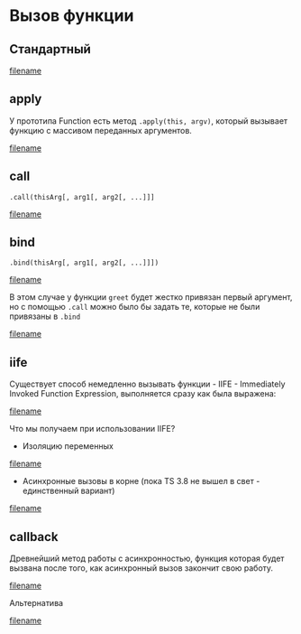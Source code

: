 # Вызов функции
## Стандартный

[filename](call.js ':include :type=code :fragment=direct')

## apply
У прототипа Function есть метод `.apply(this, argv)`, который вызывает функцию с массивом переданных аргументов.

[filename](call.js ':include :type=code :fragment=apply')

## call
`.call(thisArg[, arg1[, arg2[, ...]]]`

[filename](call.js ':include :type=code :fragment=call')

## bind
`.bind(thisArg[, arg1[, arg2[, ...]]])`

[filename](call.js ':include :type=code :fragment=bind')

В этом случае у функции `greet` будет жестко привязан первый аргумент, но с помощью `.call` можно было бы задать те, которые не были привязаны в `.bind`

[filename](call.js ':include :type=code :fragment=bindcall')

## iife
Существует способ немедленно вызывать функции - IIFE - Immediately Invoked Function Expression, выполняется сразу как была выражена:

[filename](call.js ':include :type=code :fragment=iife')

Что мы получаем при использовании IIFE?  
* Изоляцию переменных

[filename](call.js ':include :type=code :fragment=iifeIsolate')

* Асинхронные вызовы в корне (пока TS 3.8 не вышел в свет - единственный вариант)

[filename](call.js ':include :type=code :fragment=iifeAsync')

## callback

Древнейший метод работы с асинхронностью, функция которая будет вызвана после того, как асинхронный вызов закончит свою работу.

[filename](call.js ':include :type=code :fragment=callback')

Альтернатива

[filename](call.js ':include :type=code :fragment=callbackAlternative')
